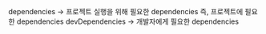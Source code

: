 dependencies -> 프로젝트 실행을 위해 필요한 dependencies 즉, 프로젝트에 필요한 dependencies
devDependencies -> 개발자에게 필요한 dependencies

